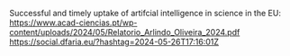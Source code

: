 Successful and timely uptake of artifcial intelligence in science in the EU: https://www.acad-ciencias.pt/wp-content/uploads/2024/05/Relatorio_Arlindo_Oliveira_2024.pdf https://social.dfaria.eu/?hashtag=2024-05-26T17:16:01Z